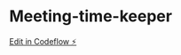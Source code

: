 # Meeting-time-keeper

[Edit in Codeflow ⚡️](https://stackblitz.com/~/github.com/Christux/Meeting-time-keeper)